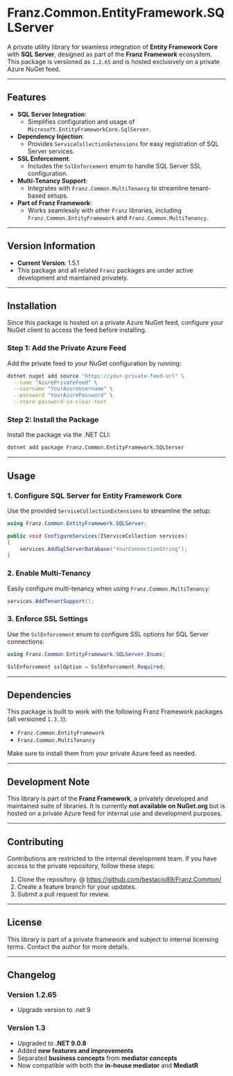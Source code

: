 ﻿# **Franz.Common.EntityFramework.SQLServer**

A private utility library for seamless integration of **Entity Framework Core** with **SQL Server**, designed as part of the **Franz Framework** ecosystem. This package is versioned as `1.2.65` and is hosted exclusively on a private Azure NuGet feed.

---

## **Features**

- **SQL Server Integration**:
  - Simplifies configuration and usage of `Microsoft.EntityFrameworkCore.SqlServer`.
- **Dependency Injection**:
  - Provides `ServiceCollectionExtensions` for easy registration of SQL Server services.
- **SSL Enforcement**:
  - Includes the `SslEnforcement` enum to handle SQL Server SSL configuration.
- **Multi-Tenancy Support**:
  - Integrates with `Franz.Common.MultiTenancy` to streamline tenant-based setups.
- **Part of Franz Framework**:
  - Works seamlessly with other `Franz` libraries, including `Franz.Common.EntityFramework` and `Franz.Common.MultiTenancy`.

---

## **Version Information**

- **Current Version**: 1.5.1
- This package and all related `Franz` packages are under active development and maintained privately.

---

## **Installation**

Since this package is hosted on a private Azure NuGet feed, configure your NuGet client to access the feed before installing.

### **Step 1: Add the Private Azure Feed**
Add the private feed to your NuGet configuration by running:

```bash
dotnet nuget add source "https://your-private-feed-url" \
  --name "AzurePrivateFeed" \
  --username "YourAzureUsername" \
  --password "YourAzurePassword" \
  --store-password-in-clear-text
```

### **Step 2: Install the Package**
Install the package via the .NET CLI:

```bash
dotnet add package Franz.Common.EntityFramework.SQLServer  
```

---

## **Usage**

### **1. Configure SQL Server for Entity Framework Core**
Use the provided `ServiceCollectionExtensions` to streamline the setup:

```csharp
using Franz.Common.EntityFramework.SQLServer;

public void ConfigureServices(IServiceCollection services)
{
    services.AddSqlServerDatabase("YourConnectionString");
}
```

### **2. Enable Multi-Tenancy**
Easily configure multi-tenancy when using `Franz.Common.MultiTenancy`:

```csharp
services.AddTenantSupport();
```

### **3. Enforce SSL Settings**
Use the `SslEnforcement` enum to configure SSL options for SQL Server connections:

```csharp
using Franz.Common.EntityFramework.SQLServer.Enums;

SslEnforcement sslOption = SslEnforcement.Required;
```

---

## **Dependencies**

This package is built to work with the following Franz Framework packages (all versioned `1.3.3`):
- `Franz.Common.EntityFramework`
- `Franz.Common.MultiTenancy`

Make sure to install them from your private Azure feed as needed.

---

## **Development Note**

This library is part of the **Franz Framework**, a privately developed and maintained suite of libraries. It is currently **not available on NuGet.org** but is hosted on a private Azure feed for internal use and development purposes.

---

## **Contributing**

Contributions are restricted to the internal development team. If you have access to the private repository, follow these steps:
1. Clone the repository. @ https://github.com/bestacio89/Franz.Common/
2. Create a feature branch for your updates.
3. Submit a pull request for review.

---

## **License**

This library is part of a private framework and subject to internal licensing terms. Contact the author for more details.

---

## **Changelog**

### Version 1.2.65
- Upgrade version to .net 9

### Version 1.3
- Upgraded to **.NET 9.0.8**
- Added **new features and improvements**
- Separated **business concepts** from **mediator concepts**
- Now compatible with both the **in-house mediator** and **MediatR**